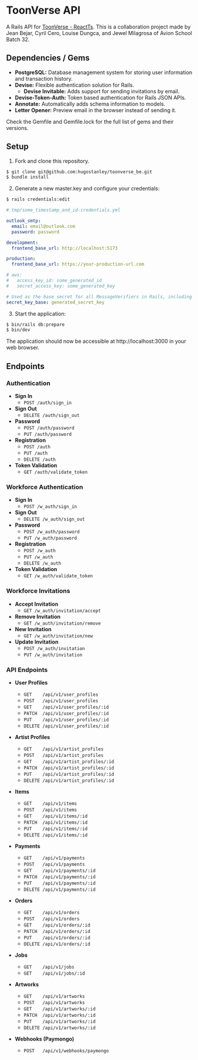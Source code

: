# ToonVerse API
A Rails API for [ToonVerse - ReactTs](https://github.com/hugostanley/toonverse_fe.git). 
This is a collaboration project made by Jean Bejar, Cyril Cero, Louise Dungca, and Jewel Milagrosa of Avion School Batch 32.

## Dependencies / Gems
- **PostgreSQL:** Database management system for storing user information and transaction history.
- **Devise:** Flexible authentication solution for Rails.
  - **Devise Invitable:** Adds support for sending invitations by email.
- **Devise-Token-Auth:** Token based authentication for Rails JSON APIs. 
- **Annotate:** Automatically adds schema information to models.
- **Letter Opener:** Preview email in the browser instead of sending it.

Check the Gemfile and Gemfile.lock for the full list of gems and their versions.

## Setup
1. Fork and clone this repository.
```bash
$ git clone git@github.com:hugostanley/toonverse_be.git
$ bundle install

```

2. Generate a new master.key and configure your credentials:
```bash
$ rails credentials:edit
```
```yaml
# tmp/some_timestamp_and_id-credentials.yml

outlook_smtp:
  email: email@outlook.com
  password: password

development:
  frontend_base_url: http://localhost:5173

production:
  frontend_base_url: https://your-production-url.com

# aws:
#   access_key_id: some_generated_id
#   secret_access_key: some_generated_key

# Used as the base secret for all MessageVerifiers in Rails, including the one protecting cookies.
secret_key_base: generated_secret_key
```

3. Start the application:
```bash
$ bin/rails db:prepare
$ bin/dev
```
The application should now be accessible at http://localhost:3000 in your web browser.

## Endpoints

### Authentication

- **Sign In**
  - `POST /auth/sign_in`
- **Sign Out**
  - `DELETE /auth/sign_out`
- **Password**
  - `POST /auth/password`
  - `PUT /auth/password`
- **Registration**
  - `POST /auth`
  - `PUT /auth`
  - `DELETE /auth`
- **Token Validation**
  - `GET /auth/validate_token`

### Workforce Authentication

- **Sign In**
  - `POST /w_auth/sign_in`
- **Sign Out**
  - `DELETE /w_auth/sign_out`
- **Password**
  - `POST /w_auth/password`
  - `PUT /w_auth/password`
- **Registration**
  - `POST /w_auth`
  - `PUT /w_auth`
  - `DELETE /w_auth`
- **Token Validation**
  - `GET /w_auth/validate_token`

### Workforce Invitations

- **Accept Invitation**
  - `GET /w_auth/invitation/accept`
- **Remove Invitation**
  - `GET /w_auth/invitation/remove`
- **New Invitation**
  - `GET /w_auth/invitation/new`
- **Update Invitation**
  - `POST /w_auth/invitation`
  - `PUT /w_auth/invitation`

### API Endpoints

- **User Profiles**
  - `GET    /api/v1/user_profiles`
  - `POST   /api/v1/user_profiles`
  - `GET    /api/v1/user_profiles/:id`
  - `PATCH  /api/v1/user_profiles/:id`
  - `PUT    /api/v1/user_profiles/:id`
  - `DELETE /api/v1/user_profiles/:id`
  
- **Artist Profiles**
  - `GET    /api/v1/artist_profiles`
  - `POST   /api/v1/artist_profiles`
  - `GET    /api/v1/artist_profiles/:id`
  - `PATCH  /api/v1/artist_profiles/:id`
  - `PUT    /api/v1/artist_profiles/:id`
  - `DELETE /api/v1/artist_profiles/:id`
  
- **Items**
  - `GET    /api/v1/items`
  - `POST   /api/v1/items`
  - `GET    /api/v1/items/:id`
  - `PATCH  /api/v1/items/:id`
  - `PUT    /api/v1/items/:id`
  - `DELETE /api/v1/items/:id`
  
- **Payments**
  - `GET    /api/v1/payments`
  - `POST   /api/v1/payments`
  - `GET    /api/v1/payments/:id`
  - `PATCH  /api/v1/payments/:id`
  - `PUT    /api/v1/payments/:id`
  - `DELETE /api/v1/payments/:id`
  
- **Orders**
  - `GET    /api/v1/orders`
  - `POST   /api/v1/orders`
  - `GET    /api/v1/orders/:id`
  - `PATCH  /api/v1/orders/:id`
  - `PUT    /api/v1/orders/:id`
  - `DELETE /api/v1/orders/:id`
  
- **Jobs**
  - `GET    /api/v1/jobs`
  - `GET    /api/v1/jobs/:id`
  
- **Artworks**
  - `GET    /api/v1/artworks`
  - `POST   /api/v1/artworks`
  - `GET    /api/v1/artworks/:id`
  - `PATCH  /api/v1/artworks/:id`
  - `PUT    /api/v1/artworks/:id`
  - `DELETE /api/v1/artworks/:id`
  
- **Webhooks (Paymongo)**
  - `POST   /api/v1/webhooks/paymongo`